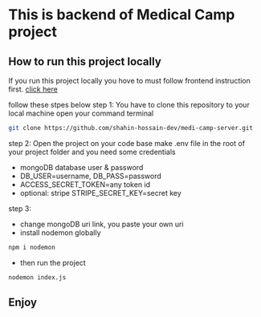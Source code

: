 # This is backend of Medical Camp project

## How to run this project locally
If you run this project locally you hove to must follow frontend instruction first. [click here](https://github.com/shahin-hossain-dev/medi-camp-client)

follow these stpes below 
step 1: You have to clone this repository to your local machine open your command terminal 

```bash
git clone https://github.com/shahin-hossain-dev/medi-camp-server.git
```

step 2: Open the project on your code base make .env file in the root of your project folder and you need some credentials 
- mongoDB database user & password
- DB_USER=username, DB_PASS=password
- ACCESS_SECRET_TOKEN=any token id
- optional: stripe STRIPE_SECRET_KEY=secret key

step 3: 
- change mongoDB uri link, you paste your own uri
- install nodemon globally

```bash
npm i nodemon
```
- then run the project

```bash
nodemon index.js
```


## Enjoy
